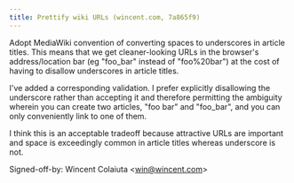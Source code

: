 ```yaml
---
title: Prettify wiki URLs (wincent.com, 7a865f9)
---
```


Adopt MediaWiki convention of converting spaces to underscores in article titles. This means that we get cleaner-looking URLs in the browser's address/location bar (eg "foo\_bar" instead of "foo%20bar") at the cost of having to disallow underscores in article titles.

I've added a corresponding validation. I prefer explicitly disallowing the underscore rather than accepting it and therefore permitting the ambiguity wherein you can create two articles, "foo bar" and "foo\_bar", and you can only conveniently link to one of them.

I think this is an acceptable tradeoff because attractive URLs are important and space is exceedingly common in article titles whereas underscore is not.

Signed-off-by: Wincent Colaiuta &lt;win@wincent.com&gt;
